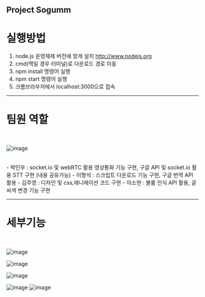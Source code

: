 ## Project Sogumm

# 실행방법
1. node.js 운영체제 버전에 맞게 설치 http://www.nodejs.org
2. cmd(맥일 경우 터미널)로 다운로드 경로 이동 
3. npm install 명령어 실행
4. npm start 명령어 실행
5. 크롬브라우저에서 localhost:3000으로 접속

---

# 팀원 역할
<br>

![image](https://user-images.githubusercontent.com/70463738/104843463-2039b880-590e-11eb-897a-29e912ee0925.png)

<br>
- 박인우 : socket.io 및 webRTC 활용 영상통화 기능 구현, 구글 API 및 socket.io 활용 STT 구현 (내용 공유가능)
- 이형석 : 스크립트 다운로드 기능 구현, 구글 번역 API 활용
- 김주영 : 디자인 및 css,애니메이션 코드 구현
- 이소현 : 볼륨 인식 API 활용, 글씨색 변경 기능 구현

---

# 세부기능
<br>

![image](https://user-images.githubusercontent.com/70463738/104843392-bfaa7b80-590d-11eb-89a2-7e63d0bd7ee7.png)

![image](https://user-images.githubusercontent.com/70463738/104843406-d6e96900-590d-11eb-95e5-2b9785d7b98f.png)


![image](https://user-images.githubusercontent.com/70463738/104843414-dea90d80-590d-11eb-9e6e-9ba82b7c3736.png)

![image](https://user-images.githubusercontent.com/70463738/104843428-f2547400-590d-11eb-8f0f-de540bcc9deb.png)
![image](https://user-images.githubusercontent.com/70463738/104843446-05674400-590e-11eb-86fe-067d060c0786.png)
